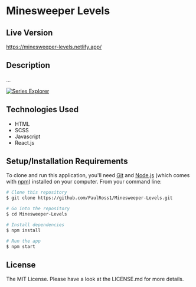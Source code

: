 # Minesweeper Levels

## Live Version

https://minesweeper-levels.netlify.app/

## Description

...
<br>

[![Series Explorer](https://i.postimg.cc/6qv5RV1p/gitMS.png)](#!)

## Technologies Used

- HTML
- SCSS
- Javascript
- React.js

## Setup/Installation Requirements

To clone and run this application, you'll need [Git](https://git-scm.com) and [Node.js](https://nodejs.org/en/download/) (which comes with [npm](http://npmjs.com)) installed on your computer. From your command line:

```bash
# Clone this repository
$ git clone https://github.com/PaulRoss1/Minesweeper-Levels.git

# Go into the repository
$ cd Minesweeper-Levels

# Install dependencies
$ npm install

# Run the app
$ npm start
```

## License

The MIT License. Please have a look at the LICENSE.md for more details.
